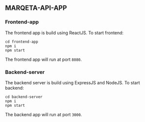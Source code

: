 ## MARQETA-API-APP

### Frontend-app
The frontend app is build using ReactJS. To start frontend:
```
cd frontend-app
npm i
npm start
```
The frontend app will run at port `8080`.

### Backend-server
The backend server is build using ExpressJS and NodeJS. To start backend:
```
cd backend-server
npm i
npm start
```
The backend app will run at port `3000`.